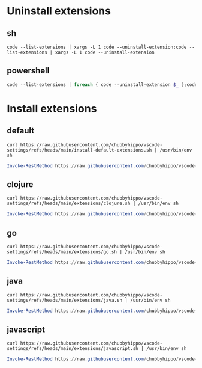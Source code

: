 # Uninstall extensions
## sh
```shell
code --list-extensions | xargs -L 1 code --uninstall-extension;code --list-extensions | xargs -L 1 code --uninstall-extension
```
## powershell
```powershell
code --list-extensions | foreach { code --uninstall-extension $_ };code --list-extensions | foreach { code --uninstall-extension $_ }
```
# Install extensions
## default
```curl
curl https://raw.githubusercontent.com/chubbyhippo/vscode-settings/refs/heads/main/install-default-extensions.sh | /usr/bin/env sh
```
```powershell
Invoke-RestMethod https://raw.githubusercontent.com/chubbyhippo/vscode-settings/refs/heads/main/install-extensions.sh | Invoke-Expression
```
## clojure
```curl
curl https://raw.githubusercontent.com/chubbyhippo/vscode-settings/refs/heads/main/extensions/clojure.sh | /usr/bin/env sh
```
```powershell
Invoke-RestMethod https://raw.githubusercontent.com/chubbyhippo/vscode-settings/refs/heads/main/extensions/clojure.sh | Invoke-Expression
```
## go
```curl
curl https://raw.githubusercontent.com/chubbyhippo/vscode-settings/refs/heads/main/extensions/go.sh | /usr/bin/env sh
```
```powershell
Invoke-RestMethod https://raw.githubusercontent.com/chubbyhippo/vscode-settings/refs/heads/main/extensions/go.sh | Invoke-Expression
```
## java
```curl
curl https://raw.githubusercontent.com/chubbyhippo/vscode-settings/refs/heads/main/extensions/java.sh | /usr/bin/env sh
```
```powershell
Invoke-RestMethod https://raw.githubusercontent.com/chubbyhippo/vscode-settings/refs/heads/main/extensions/java.sh | Invoke-Expression
```
## javascript
```curl
curl https://raw.githubusercontent.com/chubbyhippo/vscode-settings/refs/heads/main/extensions/javascript.sh | /usr/bin/env sh
```
```powershell
Invoke-RestMethod https://raw.githubusercontent.com/chubbyhippo/vscode-settings/refs/heads/main/extensions/javascript.sh | Invoke-Expression
```

